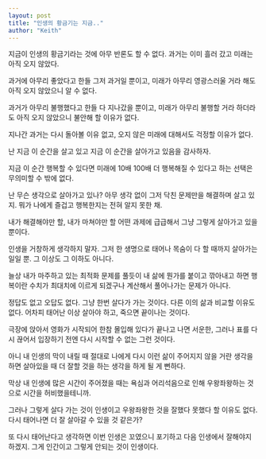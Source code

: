 ```yaml
---
layout: post
title: "인생의 황금기는 지금.."
author: "Keith"
---
```


지금이 인생의 황금기라는 것에 아무 반론도 할 수 없다. 과거는 이미 흘러 갔고 미래는 아직 오지 않았다.

과거에 아무리 좋았다고 한들 그저 과거일 뿐이고, 미래가 아무리 영광스러울 거라 해도 아직 오지 않았으니 알 수 없다.

과거가 아무리 불행했다고 한들 다 지나갔을 뿐이고, 미래가 아무리 불행할 거라 하더라도 아직 오지 않았으니 불안해 할 이유가 없다.

지나간 과거는 다시 돌아볼 이유 없고, 오지 않은 미래에 대해서도 걱정할 이유가 없다. 

난 지금 이 순간을 살고 있고 지금 이 순간을 살아가고 있음을 감사하자. 

지금 이 순간 행복할 수 있다면 미래에 10배 100배 더 행복해질 수 있다고 하는 선택은 무의미할 수 밖에 없다.

난 무슨 생각으로 살아가고 있나? 아무 생각 없이 그저 닥친 문제만을 해결하며 살고 있지. 뭐가 나에게 즐겁고 행복한지는 전혀 알지 못한 채.

내가 해결해야만 할, 내가 마쳐야만 할 어떤 과제에 급급해서 그냥 그렇게 살아가고 있을 뿐이다. 

인생을 거창하게 생각하지 말자. 그저 한 생명으로 태어나 목숨이 다 할 때까지 살아가는 일일 뿐. 그 이상도 그 이하도 아니다.

늘상 내가 마주하고 있는 최적화 문제를 풀듯이 내 삶에 뭔가를 붙이고 깎아내고 하면 행복이란 수치가 최대치에 이르게 되겠구나 계산해서 풀어나가는 문제가 아니다.

정답도 없고 오답도 없다. 그냥 한번 살다가 가는 것이다. 다른 이의 삶과 비교할 이유도 없다. 어차피 태어난 이상 살아야 하고, 죽으면 끝이나는 것이다.

극장에 앉아서 영화가 시작되어 한참 몰입해 있다가 끝나고 나면 서운한, 그러나 표를 다시 끊어서 입장하기 전엔 다시 시작할 수 없는 그런 것이다. 

아니 내 인생의 막이 내릴 때 절대로 나에게 다시 이런 삶이 주어지지 않을 거란 생각을 하면 살아있을 때 더 잘할 것을 하는 생각을 하게 될 게 뻔하다.

막상 내 인생에 많은 시간이 주어졌을 때는 욕심과 어리석음으로 인해 우왕좌왕하는 것으로 시간을 허비했을테니까. 

그러나 그렇게 살다 가는 것이 인생이고 우왕좌왕한 것을 잘했다 못했다 할 이유도 없다. 다시 태어나면 더 잘 살아갈 수 있을 것 같은가?

또 다시 태어난다고 생각하면 이번 인생은 꼬였으니 포기하고 다음 인생에서 잘해야지 하겠지. 그게 인간이고 그렇게 안되는 것이 인생이다.

